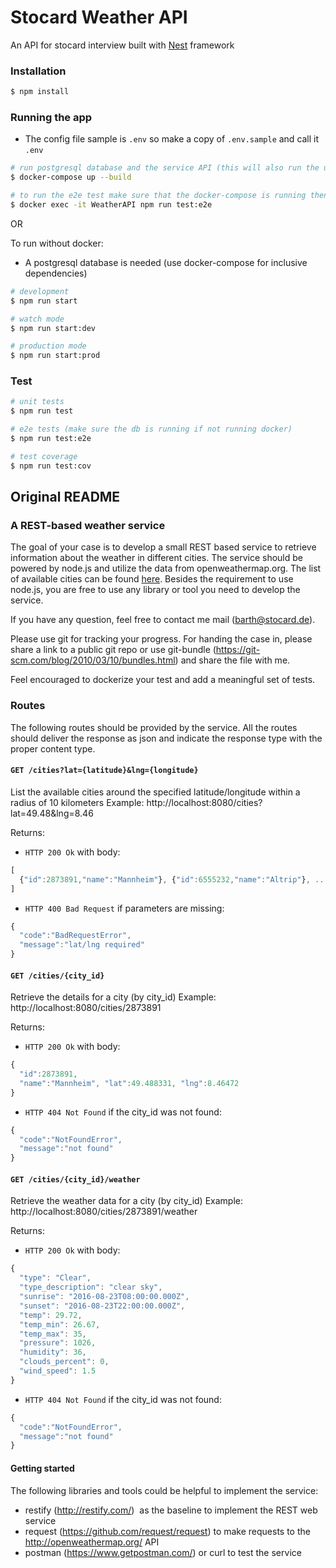 # Stocard Weather API

An API for stocard interview built with [Nest](https://github.com/nestjs/nest) framework

### Installation

```bash
$ npm install
```

### Running the app
- The config file sample is `.env` so make a copy of `.env.sample` and call it `.env`

```bash
# run postgresql database and the service API (this will also run the unit tests)
$ docker-compose up --build

# to run the e2e test make sure that the docker-compose is running then run
$ docker exec -it WeatherAPI npm run test:e2e
```
OR

To run without docker:
- A postgresql database is needed (use docker-compose for inclusive dependencies)

```bash
# development
$ npm run start

# watch mode
$ npm run start:dev

# production mode
$ npm run start:prod
```

### Test

```bash
# unit tests
$ npm run test

# e2e tests (make sure the db is running if not running docker)
$ npm run test:e2e

# test coverage
$ npm run test:cov
```


## Original README

### A REST-based weather service
The goal of your case is to develop a small REST based service to retrieve information about the weather in different cities. The service should be powered by node.js and utilize the data from openweathermap.org. The list of available cities can be found [here](http://bulk.openweathermap.org/sample/city.list.json.gz).
Besides the requirement to use node.js, you are free to use any library or tool you need to develop the service.

If you have any question, feel free to contact me mail (barth@stocard.de).

Please use git for tracking your progress. For handing the case in, please share a link to a public git repo or use git-bundle (https://git-scm.com/blog/2010/03/10/bundles.html) and share the file with me.

Feel encouraged to dockerize your test and add a meaningful set of tests.

### Routes
The following routes should be provided by the service. All the routes should deliver the response as json and indicate the response type with the proper content type.

#### `GET /cities?lat={latitude}&lng={longitude}`
List the available cities around the specified latitude/longitude within a radius of 10 kilometers Example: http://localhost:8080/cities?lat=49.48&lng=8.46

Returns:

* `HTTP 200 Ok` with body:
```js
[
  {"id":2873891,"name":"Mannheim"}, {"id":6555232,"name":"Altrip"}, ...
]
```

* `HTTP 400 Bad Request` if parameters are missing:
```js
{
  "code":"BadRequestError",
  "message":"lat/lng required"	
}
```

#### `GET /cities/{city_id}`
Retrieve the details for a city (by city_id) Example: http://localhost:8080/cities/2873891

Returns:

* `HTTP 200 Ok` with body:
```js
{
  "id":2873891,
  "name":"Mannheim", "lat":49.488331, "lng":8.46472
}
```

* `HTTP 404 Not Found` if the city_id was not found:
```js
{
  "code":"NotFoundError",
  "message":"not found"
}
```

#### `GET /cities/{city_id}/weather`
Retrieve the weather data for a city (by city_id) Example: http://localhost:8080/cities/2873891/weather

Returns:

* `HTTP 200 Ok` with body:
```js
{
  "type": "Clear",
  "type_description": "clear sky",
  "sunrise": "2016-08-23T08:00:00.000Z",
  "sunset": "2016-08-23T22:00:00.000Z",
  "temp": 29.72,
  "temp_min": 26.67,
  "temp_max": 35,
  "pressure": 1026,
  "humidity": 36,
  "clouds_percent": 0,
  "wind_speed": 1.5
}
```

* `HTTP 404 Not Found` if the city_id was not found:
```js
{
  "code":"NotFoundError",
  "message":"not found"
}
```

#### Getting started
The following libraries and tools could be helpful to implement the service:
* restify (http://restify.com/) ­ as the baseline to implement the REST web service
* request (https://github.com/request/request) ­ to make requests to the http://openweathermap.org/ API
* postman (https://www.getpostman.com/) or curl to test the service
